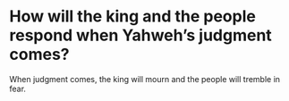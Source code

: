 # How will the king and the people respond when Yahweh’s judgment comes?

When judgment comes, the king will mourn and the people will tremble in fear.
